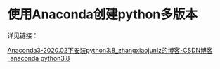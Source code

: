 # 使用Anaconda创建python多版本

详见链接：

[Anaconda3-2020.02下安装python3.8_zhangxiaojunlz的博客-CSDN博客_anaconda python3.8](https://blog.csdn.net/zhangxiaojunlz/article/details/105148217)



